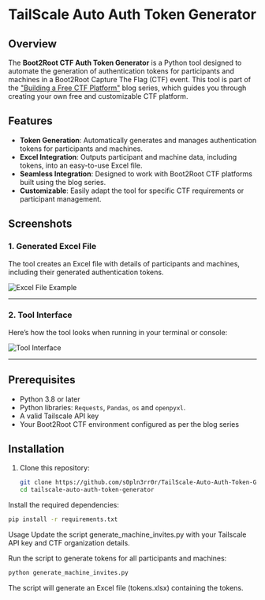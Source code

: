 # TailScale Auto Auth Token Generator

## Overview
The **Boot2Root CTF Auth Token Generator** is a Python tool designed to automate the generation of authentication tokens for participants and machines in a Boot2Root Capture The Flag (CTF) event. This tool is part of the ["Building a Free CTF Platform"](https://medium.com/@s0pln3rr0r/building-a-free-ctf-platform-bfcpt-3f2918e6e028) blog series, which guides you through creating your own free and customizable CTF platform.

## Features
- **Token Generation**: Automatically generates and manages authentication tokens for participants and machines.
- **Excel Integration**: Outputs participant and machine data, including tokens, into an easy-to-use Excel file.
- **Seamless Integration**: Designed to work with Boot2Root CTF platforms built using the blog series.
- **Customizable**: Easily adapt the tool for specific CTF requirements or participant management.

## Screenshots

### 1. Generated Excel File
The tool creates an Excel file with details of participants and machines, including their generated authentication tokens.

![Excel File Example](https://cdn-images-1.medium.com/max/1000/1*OFOblV2zIlJLPDIGKTo2QQ.png)  

---

### 2. Tool Interface
Here’s how the tool looks when running in your terminal or console:

![Tool Interface](https://cdn-images-1.medium.com/max/1000/1*iAdEx46hZfNmlJ8hM48xgQ.png)  

---

## Prerequisites
- Python 3.8 or later
- Python libraries: `Requests`, `Pandas`, `os` and `openpyxl`.
- A valid Tailscale API key
- Your Boot2Root CTF environment configured as per the blog series

## Installation
1. Clone this repository:
   ```bash
   git clone https://github.com/s0pln3rr0r/TailScale-Auto-Auth-Token-Generator.git
   cd tailscale-auto-auth-token-generator
Install the required dependencies:
```bash
pip install -r requirements.txt
```
Usage
Update the script generate_machine_invites.py with your Tailscale API key and CTF organization details.

Run the script to generate tokens for all participants and machines:

```bash
python generate_machine_invites.py
```
The script will generate an Excel file (tokens.xlsx) containing the tokens.
